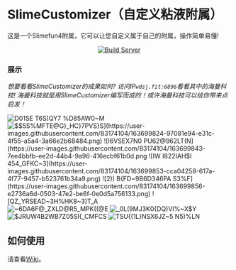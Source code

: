 # SlimeCustomizer（自定义粘液附属）
这是一个Slimefun4附属，它可以让您自定义属于自己的附属，操作简单易懂!
<p align="center">
  <a href="https://thebusybiscuit.github.io/builds/NCBPFluffyBear/SlimeCustomizer/master/">
    <img src="https://thebusybiscuit.github.io/builds/NCBPFluffyBear/SlimeCustomizer/master/badge.svg" alt="Build Server"/>
  </a>
</p>

### 展示
*想要看看SlimeCustomizer的成果如何? 访问IP`wdsj.fit:6896`看看其中的海曼科技! 海曼科技就是用SlimeCustomizer编写而成的！或许海曼科技可以给你带来点启发！*

![D01SE T6S)QY7 %D85AW0~M](https://user-images.githubusercontent.com/83174104/163699938-8d7c0084-34fd-4d99-9d77-b2454c883669.png)
![$$5S%`MFTE@G}_HC}7PVS}S](https://user-images.githubusercontent.com/83174104/163699824-97081e94-e31c-4f55-a5a4-3a66e2b68484.png)
![I6VSEX7N0 PU62@962LT(N](https://user-images.githubusercontent.com/83174104/163699843-7ee4bbfb-ee2d-44b4-9a96-416ecbf61b0d.png
![IW I822IAH$I 454_GFKC~3](https://user-images.githubusercontent.com/83174104/163699853-cca04258-617a-4f77-9457-b523761b34a9.png)
![2)) B{FD~9B6D346PA S3%F](https://user-images.githubusercontent.com/83174104/163699856-e2736a6d-0503-47e2-be6f-0e0d5a756133.png)
![QZ_YRSEAD~3H%HK8~3`)T_A](https://user-images.githubusercontent.com/83174104/163699865-77285c5b-6b5b-4f0e-b313-40a5d8c1f20f.png)
![~6DA6F@_ZXLD@R5_MPK((@E](https://user-images.githubusercontent.com/83174104/163699875-bda248e5-cd88-40be-bd5e-61baa083c2d5.png)
![_0L(9MJ`3K0{DQ)VI%~X$`Y](https://user-images.githubusercontent.com/83174104/163699896-fa55a9ef-499d-4f81-b9f6-76690414eed1.png)
![$JRUW4B2WB7Z05SI{_CMFCS](https://user-images.githubusercontent.com/83174104/163699903-f654c562-048e-48b0-83a8-8f128e9f5fce.png)
![TSU{(1L}NSX6JZ~5 N5)%LN](https://user-images.githubusercontent.com/83174104/163699914-a885184e-53f5-4adb-9da8-f49600f48a50.png)

## 如何使用

请查看[Wiki](https://slimefun-addons-wiki.guizhanss.cn/slime-customizer/)。
